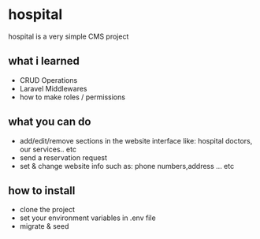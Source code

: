 # hospital

hospital is a very simple CMS project

## what i learned 

  - CRUD Operations
  - Laravel Middlewares 
  - how to make roles / permissions

## what you can do
  - add/edit/remove sections in the website interface like: hospital doctors, our services.. etc
  - send a reservation request
  - set & change website info such as: phone numbers,address ... etc

## how to install

  - clone the project
  - set your environment variables in .env file
  - migrate & seed

